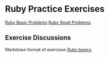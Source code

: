 # Ruby Practice Exercises

[Ruby Basic Problems](./ruby-basic-problems/)
[Ruby Small Problems](./ruby-small-problems/)

## Exercise Discussions

Markdown format of exercises
[Ruby basics](./exercise-discussions/ruby-basics-discussion.md)
